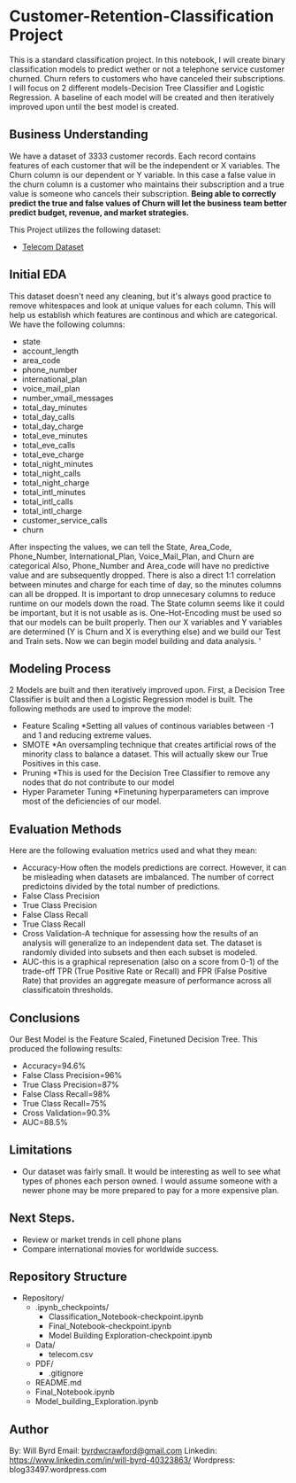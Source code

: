 # Customer-Retention-Classification Project


This is a standard classification project. In this notebook, I will create binary classification models to predict wether or not a telephone service customer churned. Churn refers to customers who have canceled their subscriptions. I will focus on 2 different models-Decision Tree Classifier and Logistic Regression. A baseline of each model will be created and then iteratively improved upon until the best model is created.  

## Business Understanding

We have a dataset of 3333 customer records.  Each record contains features of each customer that will be the independent or X variables.  The Churn column is our dependent or Y variable.  In this case a false value in the churn column is a customer who maintains their subscription and a true value is someone who cancels their subscription.  **Being able to correctly predict the true and false values of Churn will let the business team better predict budget, revenue, and market strategies.**


This Project utilizes the following dataset:

* [Telecom Dataset](https://www.kaggle.com/datasets/becksddf/churn-in-telecoms-dataset)



## Initial EDA
This dataset doesn't need any cleaning, but it's always good practice to remove whitespaces and look at unique values for each column.  This will help us establish which features are continous and which are categorical.  We have the following columns:

*  state                   
*  account_length          
*  area_code                
*  phone_number            
*  international_plan       
*  voice_mail_plan          
*  number_vmail_messages     
*  total_day_minutes       
*  total_day_calls           
*  total_day_charge        
*  total_eve_minutes       
*  total_eve_calls           
*  total_eve_charge        
*  total_night_minutes     
*  total_night_calls         
*  total_night_charge      
*  total_intl_minutes      
*  total_intl_calls          
*  total_intl_charge       
*  customer_service_calls    
*  churn  

After inspecting the values, we can tell the State, Area_Code, Phone_Number, International_Plan, Voice_Mail_Plan, and Churn are categorical  Also, Phone_Number and Area_code will have no predictive value and are subsequently dropped.  There is also a direct 1:1 correlation between minutes and charge for each time of day, so the minutes columns can all be dropped.  It is important to drop unnecesary columns to reduce runtime on our models down the road.  The State column seems like it could be important, but it is not usable as is.  One-Hot-Encoding must be used so that our models can be built properly.  Then our X variables and Y variables are determined (Y is Churn and X is everything else) and we build our Test and Train sets.  Now we can begin model building and data analysis.  '


## Modeling Process

2 Models are built and then iteratively improved upon.  First, a Decision Tree Classifier is built and then a Logistic Regression model is built.  The following methods are used to improve the model:

* Feature Scaling
  *Setting all values of continous variables between -1 and 1 and reducing extreme values.
* SMOTE
  *An oversampling technique that creates artificial rows of the minority class to balance a dataset.  This will actually skew our True Positives in this case.
* Pruning
  *This is used for the Decision Tree Classifier to remove any nodes that do not contribute to our model
* Hyper Parameter Tuning
  *Finetuning hyperparameters can improve most of the deficiencies of our model.

## Evaluation Methods

Here are the following evaluation metrics used and what they mean:

* Accuracy-How often the models predictions are correct.  However, it can be misleading when datasets are imbalanced.  The number of correct predictoins divided by the total number of predictions.
* False Class Precision
* True Class Precision
* False Class Recall
* True Class Recall
* Cross Validation-A technique for assessing how the results of an analysis will generalize to an independent data set.  The dataset is randomly divided into subsets and then each subset is modeled.
* AUC-this is a graphical represenation (also on a score from 0-1) of the trade-off TPR (True Positive Rate or Recall) and FPR (False Positive Rate) that provides an aggregate measure of performance across all classificatoin thresholds.

## Conclusions

Our Best Model is the Feature Scaled, Finetuned Decision Tree.  This produced the following results:

* Accuracy=94.6%
* False Class Precision=96%
* True Class Precision=87%
* False Class Recall=98%
* True Class Recall=75%
* Cross Validation=90.3%
* AUC=88.5%

## Limitations
* Our dataset was fairly small.  It would be interesting as well to see what types of phones each person owned.  I would assume someone with a newer phone may be more prepared to pay for a more expensive plan.


## Next Steps.
* Review or market trends in cell phone plans
* Compare international movies for worldwide success.

## Repository Structure

- Repository/
  - .ipynb_checkpoints/
    - Classification_Notebook-checkpoint.ipynb
    - Final_Notebook-checkpoint.ipynb
    - Model Building Exploration-checkpoint.ipynb
  - Data/
    - telecom.csv
  - PDF/
    - .gitignore
  - README.md
  - Final_Notebook.ipynb
  - Model_building_Exploration.ipynb


## Author
By: Will Byrd
Email: byrdwcrawford@gmail.com
Linkedin: https://www.linkedin.com/in/will-byrd-40323863/
Wordpress: blog33497.wordpress.com

